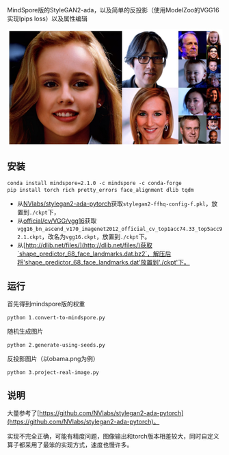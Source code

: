 

MindSpore版的StyleGAN2-ada，以及简单的反投影（使用ModelZoo的VGG16实现lpips loss）以及属性编辑

![image-20230818161105253](readme.assets/image-20230818161105253.jpeg)

## 安装

```
conda install mindspore=2.1.0 -c mindspore -c conda-forge
pip install torch rich pretty_errors face_alignment dlib tqdm
```

+ 从[NVlabs/stylegan2-ada-pytorch](https://github.com/NVlabs/stylegan2-ada-pytorch)获取`stylegan2-ffhq-config-f.pkl`，放置到`./ckpt`下，
+ 从[official/cv/VGG/vgg16](https://gitee.com/mindspore/models/tree/master/official/cv/VGG/vgg16)获取`vgg16_bn_ascend_v170_imagenet2012_official_cv_top1acc74.33_top5acc92.1.ckpt`，改名为`vgg16.ckpt`，放置到`./ckpt`下。
+ 从[http://dlib.net/files/](http://dlib.net/files/)获取`shape_predictor_68_face_landmarks.dat.bz2`，解压后将'shape_predictor_68_face_landmarks.dat'放置到'./ckpt'下。

## 运行

首先得到mindspore版的权重

```
python 1.convert-to-mindspore.py
```


随机生成图片

```
python 2.generate-using-seeds.py
```

反投影图片（以obama.png为例）

```
python 3.project-real-image.py
```

## 说明

大量参考了[https://github.com/NVlabs/stylegan2-ada-pytorch](https://github.com/NVlabs/stylegan2-ada-pytorch)。

实现不完全正确，可能有精度问题，图像输出和torch版本相差较大，同时自定义算子都采用了最笨的实现方式，速度也慢许多。
